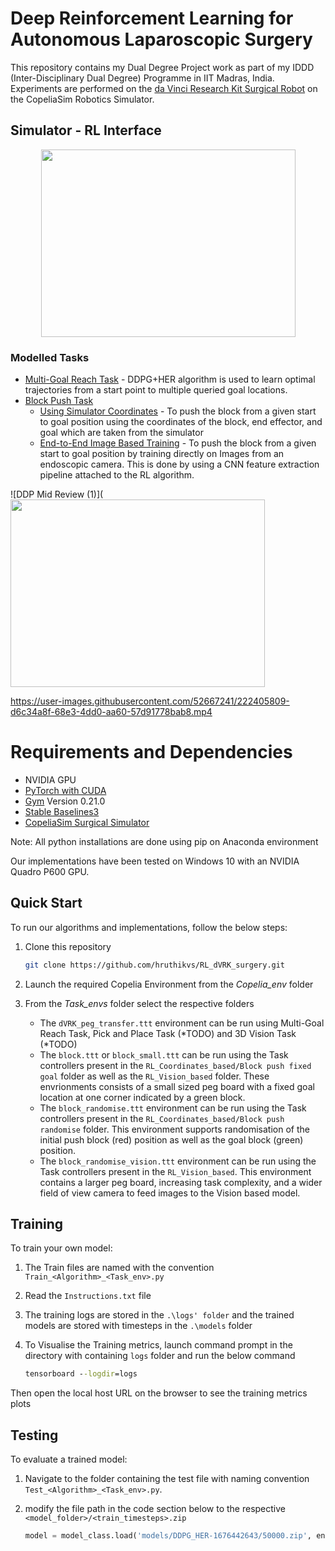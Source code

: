 # Deep Reinforcement Learning for Autonomous Laparoscopic Surgery

This repository contains my Dual Degree Project work as part of my IDDD (Inter-Disciplinary Dual Degree) Programme in IIT Madras, India. Experiments are performed on the [da Vinci Research Kit Surgical Robot](https://www.intuitive-foundation.org/dvrk/) on the CopeliaSim Robotics Simulator. 

## Simulator - RL Interface 

 
<div align="center">
<img src="https://user-images.githubusercontent.com/52667241/226593143-755e02c3-08c1-4ca5-82b3-ca64cd29761b.png" height="300px" width="407px">
</div>

### Modelled Tasks
* [Multi-Goal Reach Task](#multi-goal-reach) - DDPG+HER algorithm is used to learn optimal trajectories from a start point to multiple queried goal locations.
* [Block Push Task](#block-push) 
    * [Using Simulator Coordinates](#baseline-algorithm) - To push the block from a given start to goal position using the coordinates of the block, end effector, and goal which are taken from the simulator
    * [End-to-End Image Based Training](#end-to-end-image) - To push the block from a given start to goal position by training directly on Images from an endoscopic camera. This is done by using a CNN feature extraction pipeline attached to the RL algorithm.

![DDP Mid Review (1)](
<img src="https://user-images.githubusercontent.com/52667241/226973723-a81ce055-bd53-4e29-b01e-b6afaaa3ba25.svg" height="300px" width="407px">


https://user-images.githubusercontent.com/52667241/222405809-d6c34a8f-68e3-4dd0-aa60-57d91778bab8.mp4 

 
 
# Requirements and Dependencies

* NVIDIA GPU 
* [PyTorch with CUDA](https://pytorch.org/)   
* [Gym](https://github.com/openai/gym) Version 0.21.0
* [Stable Baselines3](https://stable-baselines3.readthedocs.io/en/master/guide/install.html) 
* [CopeliaSim Surgical Simulator](https://www.coppeliarobotics.com/downloads)

Note: All python installations are done using pip on Anaconda environment

Our implementations have been tested on Windows 10 with an NVIDIA Quadro P600 GPU.

## Quick Start

To run our algorithms and implementations, follow the below steps:

1. Clone this repository 

    ```bash
    git clone https://github.com/hruthikvs/RL_dVRK_surgery.git
    ```

2. Launch the required Copelia Environment from the *Copelia_env* folder

3. From the *Task_envs* folder select the respective folders
    
    * The `dVRK_peg_transfer.ttt` environment can be run using Multi-Goal Reach Task, Pick and Place Task (*TODO) and 3D Vision Task (*TODO)
    * The `block.ttt` or `block_small.ttt` can be run using the Task controllers present in the `RL_Coordinates_based/Block push fixed goal` folder as well as the `RL_Vision_based` folder.  These envrionments consists of a small sized peg board with a fixed goal location at one corner indicated by a green block.
    * The `block_randomise.ttt` environment can be run using the Task controllers present in the `RL_Coordinates_based/Block push randomise` folder. This environment supports randomisation of the initial push block (red) position as well as the goal block (green) position.
    * The `block_randomise_vision.ttt`  environment can be run using the Task controllers present in the `RL_Vision_based`. This environment contains a larger peg board, increasing task complexity, and a wider field of view camera to feed images to the Vision based model.

## Training

To train your own model:

1. The Train files are named with the convention `Train_<Algorithm>_<Task_env>.py`

2. Read the `Instructions.txt` file

3. The training logs are stored in the `.\logs' folder` and the trained models are stored with timesteps in the `.\models` folder 

4. To Visualise the Training metrics, launch command prompt in the directory with containing `logs` folder and run the below command 

    ```cmd
    tensorboard --logdir=logs
    ```
Then open the local host URL on the browser to see the training metrics plots

 

## Testing 

To evaluate a trained model:

1. Navigate to the folder containing the test file with naming convention `Test_<Algorithm>_<Task_env>.py`.

2. modify the file path in the code section below to the respective `<model_folder>/<train_timesteps>.zip`

    ```python
    model = model_class.load('models/DDPG_HER-1676442643/50000.zip', env=env)
    ```

 

